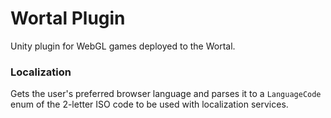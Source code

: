 # Wortal Plugin
Unity plugin for WebGL games deployed to the Wortal.

### Localization

Gets the user's preferred browser language and parses it to a `LanguageCode` enum of the 2-letter ISO code to be used with localization services.

